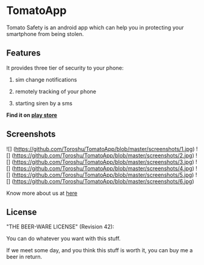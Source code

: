 # TomatoApp
Tomato Safety is an android app which can help you in protecting your smartphone from being stolen.


## Features

It provides three tier of security to your phone:

1. sim change notifications

2. remotely tracking of your phone

3. starting siren by a sms



**Find it on [play store](https://play.google.com/store/apps/details?id=toroshu.tomato)**

## Screenshots

![] (https://github.com/Toroshu/TomatoApp/blob/master/screenshots/1.jpg)
![] (https://github.com/Toroshu/TomatoApp/blob/master/screenshots/2.jpg)
![] (https://github.com/Toroshu/TomatoApp/blob/master/screenshots/3.jpg)
![] (https://github.com/Toroshu/TomatoApp/blob/master/screenshots/4.jpg)
![] (https://github.com/Toroshu/TomatoApp/blob/master/screenshots/5.jpg)
![] (https://github.com/Toroshu/TomatoApp/blob/master/screenshots/6.jpg)

Know more about us at [here](torosohulabs.co)

## License

"THE BEER-WARE LICENSE" (Revision 42):

You can do whatever you want with this stuff. 

If we meet some day, and you think this stuff is worth it, you can buy me a beer in return.
